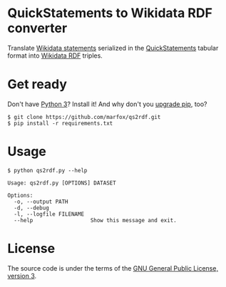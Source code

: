 # QuickStatements to Wikidata RDF converter
Translate [Wikidata statements](https://www.wikidata.org/wiki/Help:Statements) serialized in the [QuickStatements](https://www.wikidata.org/wiki/Help:QuickStatements) tabular format into [Wikidata RDF](https://www.mediawiki.org/wiki/Wikibase/Indexing/RDF_Dump_Format) triples.

# Get ready
Don't have [Python 3](https://www.python.org/downloads/)? Install it! And why don't you [upgrade pip](https://pip.pypa.io/en/stable/installing/#upgrading-pip), too?
```
$ git clone https://github.com/marfox/qs2rdf.git
$ pip install -r requirements.txt
```

# Usage
```
$ python qs2rdf.py --help

Usage: qs2rdf.py [OPTIONS] DATASET

Options:
  -o, --output PATH
  -d, --debug
  -l, --logfile FILENAME
  --help                  Show this message and exit.
```

# License
The source code is under the terms of the [GNU General Public License, version 3](http://www.gnu.org/licenses/gpl.html).
